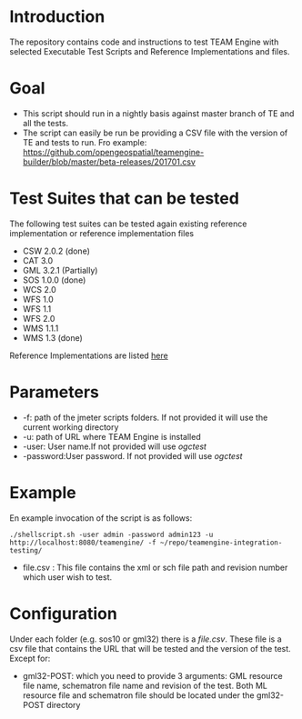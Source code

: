 # Introduction
The repository contains code and instructions to test TEAM Engine with selected Executable Test Scripts and Reference Implementations and files.

# Goal
- This script should run in a nightly basis against master branch of TE and all the tests.
- The script can easily be run be providing a CSV file with the version of TE and tests to run. Fro example: https://github.com/opengeospatial/teamengine-builder/blob/master/beta-releases/201701.csv

# Test Suites that can be tested

The following test suites can be tested again existing reference implementation or reference implementation files

- CSW 2.0.2 (done)
- CAT 3.0 
- GML 3.2.1 (Partially)
- SOS 1.0.0 (done)
- WCS 2.0
- WFS 1.0
- WFS 1.1
- WFS 2.0
- WMS 1.1.1
- WMS 1.3 (done)

Reference Implementations are listed [here](https://github.com/opengeospatial/cite/wiki/Reference-Implementations)

# Parameters


- -f: path of the jmeter scripts folders. If not provided it will use the current working directory
- -u: path of URL where TEAM Engine is installed
- -user: User name.If not provided will use *ogctest*
- -password:User password. If not provided will use *ogctest*





# Example

En example invocation of the script is as follows:

	./shellscript.sh -user admin -password admin123 -u http://localhost:8080/teamengine/ -f ~/repo/teamengine-integration-testing/
 
* file.csv : This file contains the xml or sch file path and revision number which user wish to test.<br/>

# Configuration

Under each folder (e.g. sos10 or gml32) there is a *file.csv*. These file is a csv file that contains the URL that will be tested and the version of the test. Except for:


- gml32-POST: which you need to provide 3 arguments: GML resource file name, schematron file name and revision of the test. Both ML resource file and schematron file should be located under the gml32-POST directory

